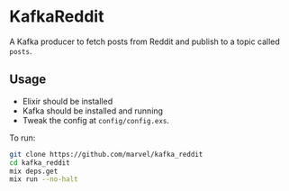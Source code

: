 # KafkaReddit

A Kafka producer to fetch posts from Reddit and publish to a topic called `posts`.

## Usage
- Elixir should be installed
- Kafka should be installed and running
- Tweak the config at `config/config.exs`.

To run:
```bash
git clone https://github.com/marvel/kafka_reddit
cd kafka_reddit
mix deps.get
mix run --no-halt
```

